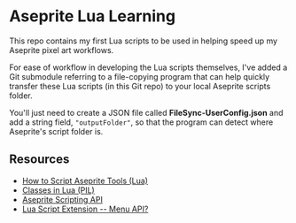 # Aseprite Lua Learning
This repo contains my first Lua scripts to be used in helping speed up my Aseprite pixel art workflows.

For ease of workflow in developing the Lua scripts themselves, I've added a Git submodule referring to a file-copying program that can help quickly transfer these Lua scripts (in this Git repo) to your local Aseprite scripts folder.

You'll just need to create a JSON file called **FileSync-UserConfig.json** and add a string field, `"outputFolder"`, so that the program can detect where Aseprite's script folder is.

## Resources
- [How to Script Aseprite Tools (Lua)](https://behreajj.medium.com/how-to-script-aseprite-tools-in-lua-8f849b08733)
- [Classes in Lua (PIL)](https://www.lua.org/pil/16.1.html)
- [Aseprite Scripting API](https://www.aseprite.org/docs/scripting/)
- [Lua Script Extension -- Menu API?](https://community.aseprite.org/t/lua-script-extension-and-menu-api/5085)
